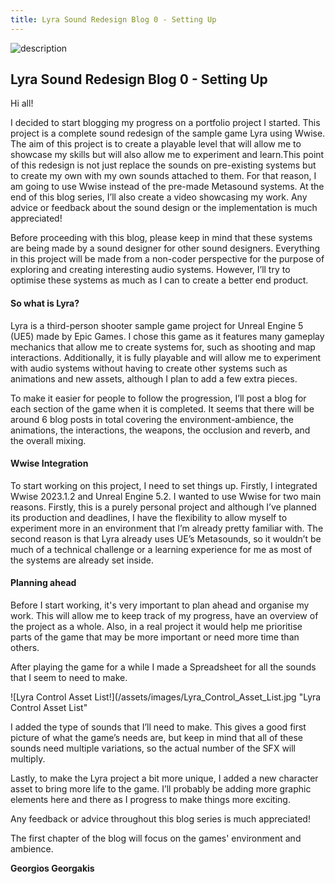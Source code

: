 ```yaml
---
title: Lyra Sound Redesign Blog 0 - Setting Up
---
```



![description](/blogImages/Lyra0.png)


Lyra Sound Redesign Blog 0 - Setting Up
---


Hi all!

I decided to start blogging my progress on a portfolio project I started. This project is a complete sound redesign of the sample game Lyra using Wwise. The aim of this project is to create a playable level that will allow me to showcase my skills but will also allow me to experiment and learn.This point of this redesign is not just replace the sounds on pre-existing systems but to create my own with my own sounds attached to them. For that reason, I am going to use Wwise instead of the pre-made Metasound systems. At the end of this blog series, I’ll also create a video showcasing my work. Any advice or feedback about the sound design or the implementation is much appreciated!

Before proceeding with this blog, please keep in mind that these systems are being made by a sound designer for other sound designers. Everything in this project will be made from a non-coder perspective for the purpose of exploring and creating interesting audio systems. However, I’ll try to optimise these systems as much as I can to create a better end product. 




#### So what is Lyra? 

Lyra is a third-person shooter sample game project for Unreal Engine 5 (UE5) made by Epic Games. I chose this game as it features many gameplay mechanics that allow me to create systems for, such as shooting and map interactions. Additionally, it is fully playable and will allow me to experiment with audio systems without having to create other systems such as animations and new assets, although I plan to add a few extra pieces. 

To make it easier for people to follow the progression, I’ll post a blog for each section of the game when it is completed. It seems that there will be around 6 blog posts in total covering the environment-ambience, the animations, the interactions, the weapons, the occlusion and reverb, and the overall mixing.


#### Wwise Integration

To start working on this project, I need to set things up. Firstly, I integrated Wwise 2023.1.2 and Unreal Engine 5.2. I wanted to use Wwise for two main reasons. Firstly, this is a purely personal project and although I’ve planned its production and deadlines, I have the flexibility to allow myself to experiment more in an environment that I’m already pretty familiar with. The second reason is that Lyra already uses UE’s Metasounds, so it wouldn’t be much of a technical challenge or a learning experience for me as most of the systems are already set inside.

#### Planning ahead

Before I start working, it's very important to plan ahead and organise my work. This will allow me to keep track of my progress, have an overview of the project as a whole. Also, in a real project it would help me prioritise parts of the game that may be more important or need more time than others.

After playing the game for a while I made a Spreadsheet for all the sounds that I seem to need to make.

![Lyra Control Asset List!](/assets/images/Lyra_Control_Asset_List.jpg "Lyra Control Asset List"

I added the type of sounds that I’ll need to make. This gives a good first picture of what the game’s needs are, but keep in mind that all of these sounds need multiple variations, so the actual number of the SFX will multiply.

Lastly, to make the Lyra project a bit more unique, I added a new character asset to bring more life to the game. I’ll probably be adding more graphic elements here and there as I progress to make things more exciting.

Any feedback or advice throughout this blog series is much appreciated!

The first chapter of the blog will focus on the games' environment and ambience.

**Georgios Georgakis**




